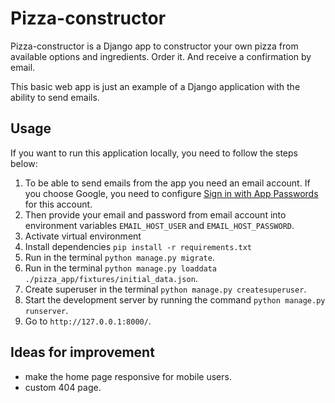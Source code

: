 # Pizza-constructor

Pizza-constructor is a Django app to constructor your own pizza from available options and ingredients. Order it. And
receive a confirmation by email.

This basic web app is just an example of a Django application with the ability to send emails.

## Usage

If you want to run this application locally, you need to follow the steps below:

1. To be able to send emails from the app you need an email account. If you choose Google, you need to
   configure [Sign in with App Passwords]( https://support.google.com/accounts/answer/185833?hl=en) for this account.
2. Then provide your email and password from email account into environment variables `EMAIL_HOST_USER`
   and `EMAIL_HOST_PASSWORD`.
3. Activate virtual environment
4. Install dependencies `pip install -r requirements.txt`
5. Run in the terminal `python manage.py migrate`.
6. Run in the terminal `python manage.py loaddata ./pizza_app/fixtures/initial_data.json`.
7. Create superuser in the terminal `python manage.py createsuperuser`.
8. Start the development server by running the command `python manage.py runserver`.
9. Go to `http://127.0.0.1:8000/`.

## Ideas for improvement

- make the home page responsive for mobile users.
- custom 404 page.
